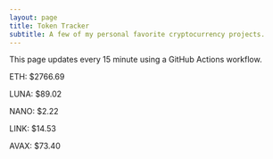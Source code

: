 ```yaml
---
layout: page
title: Token Tracker
subtitle: A few of my personal favorite cryptocurrency projects.
---
```


 This page updates every 15 minute using a GitHub Actions workflow.

<!--BEGINCRYPTOINPUT-->
ETH: $2766.69

LUNA: $89.02

NANO: $2.22

LINK: $14.53

AVAX: $73.40

<!--ENDCRYPTOINPUT-->
